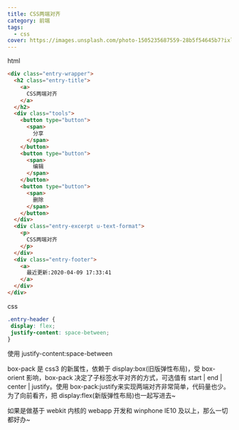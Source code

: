 ```yaml
---
title: CSS两端对齐
category: 前端
tags:
  - css
cover: https://images.unsplash.com/photo-1505235687559-28b5f54645b7?ixlib=rb-1.2.1&ixid=eyJhcHBfaWQiOjQzMzEwfQ&auto=format&fit=crop&w=1490&q=80
---
```


html

```html
<div class="entry-wrapper">
  <h2 class="entry-title">
    <a>
      CSS两端对齐
    </a>
  </h2>
  <div class="tools">
    <button type="button">
      <span>
        分享
      </span>
    </button>
    <button type="button">
      <span>
        编辑
      </span>
    </button>
    <button type="button">
      <span>
        删除
      </span>
    </button>
  </div>
  <div class="entry-excerpt u-text-format">
    <p>
      CSS两端对齐
    </p>
  </div>
  <div class="entry-footer">
    <a>
      最近更新:2020-04-09 17:33:41
    </a>
  </div>
</div>
```

css

```css
.entry-header {
 display: flex;
 justify-content: space-between;
}
```

使用 justify-content:space-between

box-pack 是 css3 的新属性，依赖于 display:box(旧版弹性布局)，受 box-orient 影响，box-pack 决定了子标签水平对齐的方式，可选值有 start | end | center | justify。使用 box-pack:justify来实现两端对齐非常简单，代码量也少。为了向前看齐，把 display:flex(新版弹性布局)也一起写进去~

如果是做基于 webkit 内核的 webapp 开发和 winphone IE10 及以上，那么一切都好办~
